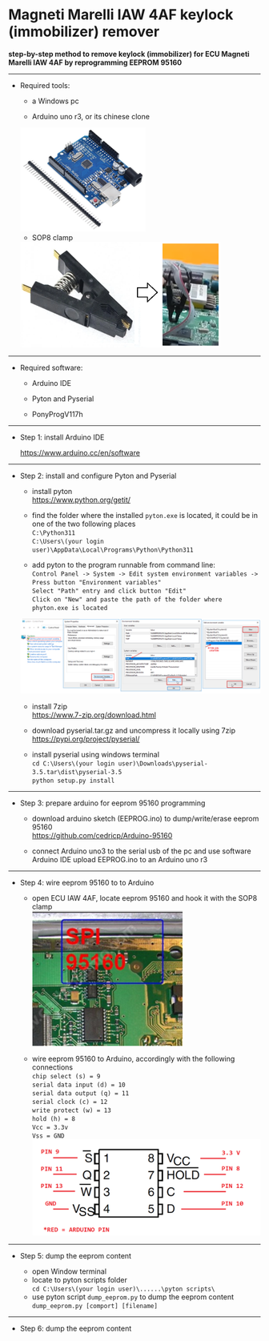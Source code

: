 # Magneti Marelli IAW 4AF keylock (immobilizer) remover
**step-by-step method to remove keylock (immobilizer) for ECU Magneti Marelli IAW 4AF by reprogramming EEPROM 95160**
      
___
* Required tools:
	   
   * a Windows pc
 
   * Arduino uno r3, or its chinese clone
   <img src="https://github.com/lozziboy/IAW_4AF_keylock_remover/blob/main/images/arduino_china.png" width="250">
   
   * SOP8 clamp
   <img src="https://github.com/lozziboy/IAW_4AF_keylock_remover/blob/main/images/sop8%20clamp.png" width="400">

   
      
___
* Required software:
	   
   * Arduino IDE
	   
   * Pyton and Pyserial
   
   * PonyProgV117h
   
___
* Step 1: install Arduino IDE  

     https://www.arduino.cc/en/software
   
___
* Step 2: install and configure Pyton and Pyserial  
	   
   * install pyton   
     https://www.python.org/getit/
   
   * find the folder where the installed `pyton.exe` is located, it could be in one of the two following places  
     `C:\Python311`  
     `C:\Users\(your login user)\AppData\Local\Programs\Python\Python311`
 
   *  add pyton to the program runnable from command line:  
     `Control Panel -> System -> Edit system environment variables -> Press button "Environment variables"`  
     `Select "Path" entry and click button "Edit"`  
     `Click on "New" and paste the path of the folder where phyton.exe is located`  
    
    ![Example](https://github.com/lozziboy/IAW_4AF_keylock_remover/blob/main/images/environment_variable.png)
    
   * install 7zip   
     https://www.7-zip.org/download.html
     
   * download pyserial.tar.gz and uncompress it locally using 7zip   
     https://pypi.org/project/pyserial/
     
   * install pyserial using windows terminal  
     `cd C:\Users\(your login user)\Downloads\pyserial-3.5.tar\dist\pyserial-3.5`   
     `python setup.py install`
     
___
* Step 3: prepare arduino for eeprom 95160 programming
	   
   * download arduino sketch (EEPROG.ino) to dump/write/erase eeprom 95160   
    https://github.com/cedricp/Arduino-95160
    
    * connect Arduino uno3 to the serial usb of the pc and use software Arduino IDE upload EEPROG.ino to an Arduino uno r3   

___
* Step 4: wire eeprom 95160 to to Arduino
	   
   * open ECU IAW 4AF, locate eeprom 95160 and hook it with the SOP8 clamp   
	   <img src="https://github.com/lozziboy/IAW_4AF_keylock_remover/blob/main/images/SPI95160_pos.png" width="300">
	   
   * wire eeprom 95160 to Arduino, accordingly with the following connections   
     `chip select (s) = 9`    
     `serial data input (d) = 10`        
     `serial data output (q) = 11`        
     `serial clock (c) = 12`       
     `write protect (w) = 13`       
     `hold (h) = 8`        
     `Vcc = 3.3v`       
     `Vss = GND`       
 	   <img src="https://github.com/lozziboy/IAW_4AF_keylock_remover/blob/main/images/wiring%2095160.png" width="600">    
	   	   

___
* Step 5: dump the eeprom content
	   
   * open Window terminal   
   * locate to pyton scripts folder    
     `cd C:\Users\(your login user)\......\pyton scripts\`
   * use pyton script `dump_eeprom.py` to dump the eeprom content    
     `dump_eeprom.py [comport] [filename]`	   	   

___
* Step 6: dump the eeprom content
